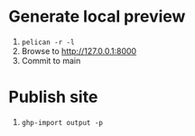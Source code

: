# Generate local preview
1. `pelican -r -l`
2. Browse to http://127.0.0.1:8000
3. Commit to main

# Publish site
1. `ghp-import output -p`